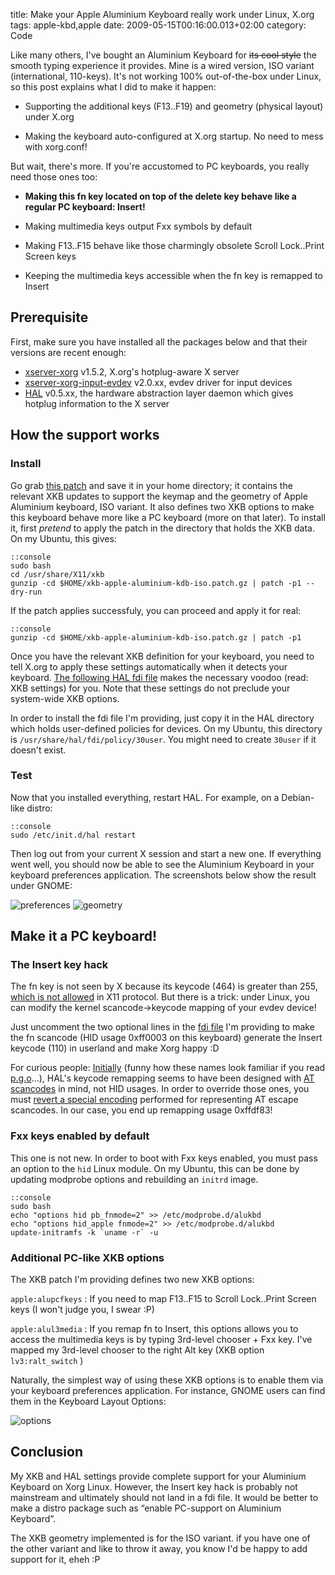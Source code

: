 title: Make your Apple Aluminium Keyboard really work under Linux, X.org
tags: apple-kbd,apple
date: 2009-05-15T00:16:00.013+02:00
category: Code

Like many others, I've bought an Aluminium Keyboard for ~~its cool
style~~ the smooth typing experience it provides. Mine is a wired
version, ISO variant (international, 110-keys). It's not working 100%
out-of-the-box under Linux, so this post explains what I did to make it
happen:

-   Supporting the additional keys (F13..F19) and geometry (physical
    layout) under X.org

-   Making the keyboard auto-configured at X.org startup. No need to
    mess with xorg.conf!

But wait, there's more. If you're accustomed to PC keyboards, you really
need those ones too:

-   **Making this fn key located on top of the delete key behave like a
    regular PC keyboard: Insert!**

-   Making multimedia keys output Fxx symbols by default

-   Making F13..F15 behave like those charmingly obsolete Scroll
    Lock..Print Screen keys

-   Keeping the multimedia keys accessible when the fn key is remapped
    to Insert

<!-- PELICAN_END_SUMMARY -->

Prerequisite
------------

First, make sure you have installed all the packages below and that
their versions are recent enough:

-   [xserver-xorg](http://www.freedesktop.org/wiki/Software/Xserver)
    v1.5.2, X.org's hotplug-aware X server
-   [xserver-xorg-input-evdev](http://cgit.freedesktop.org/xorg/driver/xf86-input-evdev)
    v2.0.xx, evdev driver for input devices
-   [HAL](http://www.freedesktop.org/wiki/Software/hal) v0.5.xx, the
    hardware abstraction layer daemon which gives hotplug information to
    the X server

How the support works
---------------------

### Install

Go grab [this
patch](http://damien.ciabrini.free.fr/pub/apple-alu-kbd/xkb-apple-aluminium-kdb-iso.patch.gz)
and save it in your home directory; it contains the relevant XKB updates
to support the keymap and the geometry of Apple Aluminium keyboard, ISO
variant. It also defines two XKB options to make this keyboard behave
more like a PC keyboard (more on that later). To install it, first
*pretend* to apply the patch in the directory that holds the XKB data.
On my Ubuntu, this gives:

    ::console
    sudo bash
    cd /usr/share/X11/xkb
    gunzip -cd $HOME/xkb-apple-aluminium-kdb-iso.patch.gz | patch -p1 --dry-run

If the patch applies successfuly, you can proceed and apply it for real:

    ::console
    gunzip -cd $HOME/xkb-apple-aluminium-kdb-iso.patch.gz | patch -p1

Once you have the relevant XKB definition for your keyboard, you need to
tell X.org to apply these settings automatically when it detects your
keyboard. [The following HAL fdi
file](http://damien.ciabrini.free.fr/pub/apple-alu-kbd/10-apple-aluminium-kbd.fdi)
makes the necessary voodoo (read: XKB settings) for you. Note that these
settings do not preclude your system-wide XKB options.

In order to install the fdi file I'm providing, just copy it in the HAL
directory which holds user-defined policies for devices. On my Ubuntu,
this directory is `/usr/share/hal/fdi/policy/30user`. You might need to
create `30user` if it doesn't exist.

### Test

Now that you installed everything, restart HAL. For example, on a
Debian-like distro:

    ::console
    sudo /etc/init.d/hal restart

Then log out from your current X session and start a new one. If
everything went well, you should now be able to see the Aluminium
Keyboard in your keyboard preferences application. The screenshots below
show the result under GNOME:

![preferences]({attach}alukbd-preferences.png)
![geometry]({attach}alukbd-geometry.png)

Make it a PC keyboard!
----------------------

### The Insert key hack

The fn key is not seen by X because its keycode (464) is greater than
255, [which is not
allowed](http://bugs.freedesktop.org/show_bug.cgi?id=x11-keycode-limit)
in X11 protocol. But there is a trick: under Linux, you can modify the
kernel scancode→keycode mapping of your evdev device!

Just uncomment the two optional lines in the [fdi
file](http://damien.ciabrini.free.fr/pub/apple-alu-kbd/10-apple-aluminium-kbd.fdi)
I'm providing to make the fn scancode (HID usage 0xff0003 on this
keyboard) generate the Insert keycode (110) in userland and make Xorg
happy :D

For curious people:
[Initially](http://thread.gmane.org/gmane.comp.freedesktop.hal/8615/focus=8615)
(funny how these names look familiar if you read
[p.g.o](http://planet.gnome.org/)...), HAL's keycode remapping seems to
have been designed with [AT
scancodes](http://www.win.tue.nl/%7Eaeb/linux/kbd/scancodes-1.html) in
mind, not HID usages. In order to override those ones, you must [revert
a special
encoding](http://thread.gmane.org/gmane.comp.freedesktop.hal/8615/focus=8687)
performed for representing AT escape scancodes. In our case, you end up
remapping usage 0xffdf83!

### Fxx keys enabled by default

This one is not new. In order to boot with Fxx keys enabled, you must
pass an option to the `hid` Linux module. On my Ubuntu, this can be done
by updating modprobe options and rebuilding an `initrd` image.

    ::console
    sudo bash
    echo "options hid pb_fnmode=2" >> /etc/modprobe.d/alukbd
    echo "options hid_apple fnmode=2" >> /etc/modprobe.d/alukbd
    update-initramfs -k `uname -r` -u

### Additional PC-like XKB options

The XKB patch I'm providing defines two new XKB options:

`apple:alupcfkeys`
:   If you need to map F13..F15 to Scroll Lock..Print Screen keys (I
    won't judge you, I swear :P)

`apple:alul3media`
:   If you remap fn to Insert, this options allows you to access the
    multimedia keys is by typing 3rd-level chooser + Fxx key. I've
    mapped my 3rd-level chooser to the right Alt key (XKB option
    `lv3:ralt_switch` )

Naturally, the simplest way of using these XKB options is to enable them
via your keyboard preferences application. For instance, GNOME users can
find them in the Keyboard Layout Options:

![options]({attach}alukbd-options.png)

Conclusion
----------

My XKB and HAL settings provide complete support for your Aluminium
Keyboard on Xorg Linux. However, the Insert key hack is probably not
mainstream and ultimately should not land in a fdi file. It would be
better to make a distro package such as “enable PC-support on Aluminium
Keyboard”.

The XKB geometry implemented is for the ISO variant. if you have one of
the other variant and like to throw it away, you know I'd be happy to
add support for it, eheh :P
